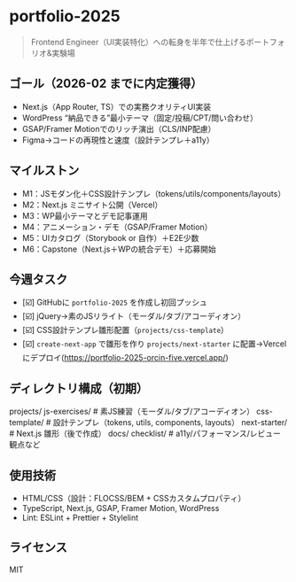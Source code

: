 # portfolio-2025

> Frontend Engineer（UI実装特化）への転身を半年で仕上げるポートフォリオ&実験場

## ゴール（2026-02 までに内定獲得）
- Next.js（App Router, TS）での実務クオリティUI実装
- WordPress “納品できる”最小テーマ（固定/投稿/CPT/問い合わせ）
- GSAP/Framer Motionでのリッチ演出（CLS/INP配慮）
- Figma→コードの再現性と速度（設計テンプレ＋a11y）

## マイルストン
- M1：JSモダン化＋CSS設計テンプレ（tokens/utils/components/layouts）
- M2：Next.js ミニサイト公開（Vercel）
- M3：WP最小テーマとデモ記事運用
- M4：アニメーション・デモ（GSAP/Framer Motion）
- M5：UIカタログ（Storybook or 自作）＋E2E少数
- M6：Capstone（Next.js＋WPの統合デモ）＋応募開始

## 今週タスク
- [☑️] GitHubに `portfolio-2025` を作成し初回プッシュ
- [☑️] jQuery→素のJSリライト（モーダル/タブ/アコーディオン）
- [☑️] CSS設計テンプレ雛形配置（`projects/css-template`）
- [☑️] `create-next-app` で雛形を作り `projects/next-starter` に配置→Vercelにデプロイ(https://portfolio-2025-orcin-five.vercel.app/)

## ディレクトリ構成（初期）
projects/
js-exercises/          # 素JS練習（モーダル/タブ/アコーディオン）
css-template/          # 設計テンプレ（tokens, utils, components, layouts）
next-starter/          # Next.js 雛形（後で作成）
docs/
checklist/             # a11y/パフォーマンス/レビュー観点など

## 使用技術
- HTML/CSS（設計：FLOCSS/BEM + CSSカスタムプロパティ）
- TypeScript, Next.js, GSAP, Framer Motion, WordPress
- Lint: ESLint + Prettier + Stylelint

## ライセンス
MIT
